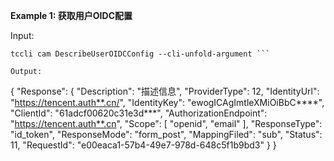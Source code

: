 **Example 1: 获取用户OIDC配置**



Input: 

```
tccli cam DescribeUserOIDCConfig --cli-unfold-argument ```

Output: 
```
{
    "Response": {
        "Description": "描述信息",
        "ProviderType": 12,
        "IdentityUrl": "https://tencent.auth**.cn/",
        "IdentityKey": "ewogICAgImtleXMiOiBbC****",
        "ClientId": "61adcf00620c31e3d***",
        "AuthorizationEndpoint": "https://tencent.auth**.cn",
        "Scope": [
            "openid",
            "email"
        ],
        "ResponseType": "id_token",
        "ResponseMode": "form_post",
        "MappingFiled": "sub",
        "Status": 11,
        "RequestId": "e00eaca1-57b4-49e7-978d-648c5f1b9bd3"
    }
}
```


